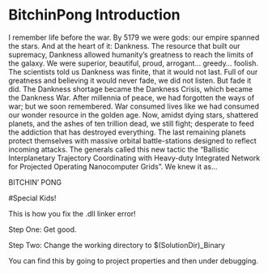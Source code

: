 # BitchinPong Introduction
I remember life before the war. By 5179 we were gods: our empire spanned the stars. And at the heart of it: Dankness. The resource that built our supremacy, Dankness allowed humanity’s greatness to reach the limits of the galaxy. We were superior, beautiful, proud, arrogant… greedy… foolish. The scientists told us Dankness was finite, that it would not last. Full of our greatness and believing it would never fade, we did not listen. But fade it did. The Dankness shortage became the Dankness Crisis, which became the Dankness War. After millennia of peace, we had forgotten the ways of war; but we soon remembered. War consumed lives like we had consumed our wonder resource in the golden age. Now, amidst dying stars, shattered planets, and the ashes of ten trillion dead, we still fight; desperate to feed the addiction that has destroyed everything. The last remaining planets protect themselves with massive orbital battle-stations designed to reflect incoming attacks. The generals called this new tactic the “Ballistic Interplanetary Trajectory Coordinating with Heavy-duty Integrated Network for Projected Operating Nanocomputer Grids”. We knew it as…

BITCHIN’ PONG


#Special Kids!

This is how you fix the .dll linker error!

Step One: Get good.

Step Two: Change the working directory to $(SolutionDir)_Binary

You can find this by going to project properties and then under debugging.
